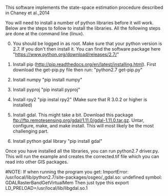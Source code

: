 This software implements the state-space estimation procedure described in Chaney et al.,2014

You will need to install a number of python libraries before it will work. Below are the steps to follow to install the libraries. All the following steps are done at the command line (linux).

0. You should be logged in as root. Make sure that your python version is 2.7. If you don't then install it. You can find the software package here "https://www.python.org/download/releases/2.7/"

1. Install pip (http://pip.readthedocs.org/en/latest/installing.html). First download the get-pip.py file then run: "python2.7 get-pip.py"

2. Install numpy "pip install numpy"

3. Install pyproj "pip install pyproj"

4. Install rpy2 "pip instal rpy2" (Make sure that R 3.0.2 or higher is installed)

5. Install gdal. This might take a bit. Download this package ftp://ftp.remotesensing.org/gdal/1.11.0/gdal-1.11.0.tar.gz.
   Untar, configure, make, and make install. This will most likely be the most challenging part. 

6. Install python gdal library "pip install gdal"

Once you have installed all the libraries, you can run python2.7 driver.py. This will run the example and creates the corrected.tif file which you can read into other GIS packages.

#NOTE: If when running the program you get:
ImportError: /usr/local/lib/python2.7/site-packages/osgeo/_gdal.so: undefined symbol: GDALRasterBandGetVirtualMem
Then just type this
export LD_PRELOAD=/usr/local/lib/libgdal.so.1

